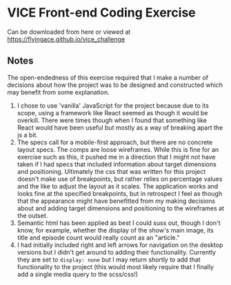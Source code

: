 # VICE Front-end Coding Exercise

Can be downloaded from here or viewed at https://flyingace.github.io/vice_challenge

## Notes
The open-endedness of this exercise required that I make a number of decisions about how the project was to be designed and constructed which may benefit from some explanation.

1. I chose to use 'vanilla' JavaScript for the project because due to its scope, using a framework like React seemed as though it would be overkill. There were times though when I found that something like React would have been useful but mostly as a way of breaking apart the js a bit.
2. The specs call for a mobile-first approach, but there are no concrete layout specs. The comps are loose wireframes. While this is fine for an exercise such as this, it pushed me in a direction that I might not have taken if I had specs that included information about target dimensions and positioning. Ultimately the css that was written for this project doesn't make use of breakpoints, but rather relies on percentage values and the like to adjust the layout as it scales. The application works and looks fine at the specified breakpoints, but in retrospect I feel as though that the appearance might have benefitted from my making decisions about and adding target dimensions and positioning to the wireframes at the outset.
3. Semantic html has been applied as best I could suss out, though I don't know, for example, whether the display of the show's main image, its title and episode count would really count as an "article."
4. I had initially included right and left arrows for navigation on the desktop versions but I didn't get around to adding their functionality. Currently they are set to `display: none` but I may return shortly to add that functionality to the project (this would most likely require that I finally add a single media query to the scss/css!)
